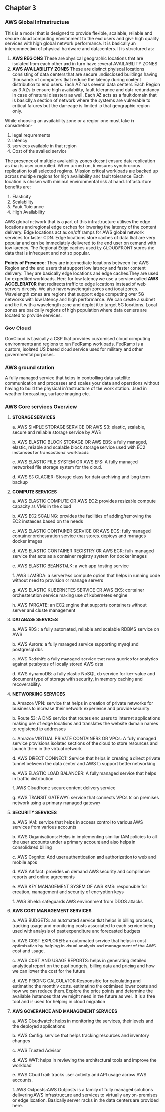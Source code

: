 ## Chapter 3

### AWS Global Infrastructure
This is a model that is designed to provide flexible, scalable, reliable and secure cloud computing environment to the end users and give high quality services with high global network performance. It is basically an interconnection of physical hardware and datacenters.
It is structured as:

1. **AWS REGIONS**
These are physical geographic locations that are isolated from each other and in turn have several AVAILABILITY ZONES
2. **AWS AVAILABILITY ZONES**
These are distinct phyiscal locations consisting of data centers that are secure undisclosed buildings having thousands of computers that reduce the latency during content distribution to end users.
Each AZ has several data centers. Each Region as 3 AZs to ensure high availability, fault tolerance and data redundancy in case of natural disasters as well. Each AZ acts as a fault domain that is basiclly a section of network where the systems are vulnerable to critical failures but the dameage is limited to that geographic region only.

While choosing an availability zone or a region one must take in considretion-
1. legal requirements
2. latency
3. services available in that region
4. Cost of the availed service

The presence of multiple availability zones doesnt ensure data replication as that is user controlled. When turned on, it ensures synchronous replication to all selected regions. Mission critical workloads are backed up across multiple regions for high availability and fault tolerance. Each location is chosen with minimal environmental risk at hand. 
Infrasturture benefits are:
1. Elasticity
2. Scalability
3. Fault Tolerance
4. High Availability

AWS global network that is a part of this infrastructure utilises the edge locations and regional edge caches for lowering the latency of the content delivery. Edge locations act as on/off ramps for AWS global network services for faster CDN.
Edge locations store caches of data that are very popular and can be immediately delivered to the end user on demand with low latency. The Regional Edge caches used by CLOUDFRONT stores the data that is infrequent and not so popular.

**Points of Presence**: They are intermediate locations between the AWS Region and the end users that support low latency and faster content delivery. They are basically edge locations and edge caches.They are used for expedited workloads.
Here for low latency we use a service called **AWS ACCELERATOR** that redirects traffic to edge locations instead of web servers directly. 
We also have wavelength zones and local zones.
Wavelength zones are regions that support edge computing over 5G networks with low latency and high performance. We can create a subnet and tie it with a wavelength zone  and deplot it to target 5G locations.
Local zones are basically regions of high population where data centers are located to provide services.

### Gov Cloud
GovCloud is basically a CSP that provides customised cloud computing environments and regions to run FedRamp workloads. FedRamp is a custom, isolated US based cloud service used for military and other governmental purposes.

### AWS ground station
A fully managed service that helps in controlling data satellite communication and processes and scales your data and operations without having to build the physical infrastructure of the work station. Used in weather forecasting, surface imaging etc.

### AWS Core services Overview
1. **STORAGE SERVICES**
   
    a. AWS SIMPLE STORAGE SERVICE OR AWS S3: elastic, scalable, secure and reliable storage service by AWS
   
    b. AWS ELASTIC BLOCK STORAGE OR AWS EBS: a fully managed, elastic, reliable and scalable block storage service used with EC2 instances for transactional workloads
   
    c. AWS ELASTIC FILE SYSTEM OR AWS EFS: A fully managed networked file storage system for the cloud.

    d. AWS S3 GLACIER: Storage class for data archiving and long term backup

2. **COMPUTE SERVICES**

    a. AWS ELASTIC COMPUTE OR AWS EC2: provides resizable compute capacity as VMs in the cloud

    b. AWS EC2 SCALING: provides the facilities of adding/removing the EC2 instances based on the needs

    c. AWS ELASTIC CONTAINER SERVICE OR AWS ECS: fully managed container orchestration service that stores, deploys and manages docker images

    d. AWS ELASTIC CONTAINER REGISTRY OR AWS ECR: fully managed service that acts as a container registry system for docker images

    e. AWS ELASTIC BEANSTALK: a web app hosting service

    f. AWS LAMBDA: a serverless compute option that helps in running code without need to provision or manage servers

    g. AWS ELASTIC KUBERNETES SERVICE OR AWS EKS: container orchesteration service making use of kubernetes engine

    h. AWS FARGATE: an EC2 engine that supports containers without server and cluste management

3. **DATABASE SERVICES**

    a. AWS RDS : a fully automated, reliable and scalable RDBMS service on AWS

    b. AWS Aurora: a fully managed service supporting mysql and postgresql dbs

    c. AWS Redshift: a fully managed service that runs queries for analytics against petabytes of locally stored AWS data

    d. AWS dynamoDB: a fully elastic NoSQL db service for key-value and document type of storage with security, in memory caching and recoverability.

4. **NETWORKING SERVICES**

    a. Amazon VPN: service that helps in creation of private networks for business to increase their network experience and provide security

    b. Route 53: A DNS service that routes end users to internet applications making use of edge locations and translates the website domain names to registered ip addresses.

    c. Amazon VIRTUAL PRIVATE CONTAINERS OR VPCs: A fully managed service provisions isolated sections of the cloud to store resources and launch them in the virtual network

    d. AWS DIRECT CONNECT: Service that helps in creating a direct private tunnel between the data center and AWS to support better networking

    e. AWS ELASTIC LOAD BALANCER: A fully managed service that helps in traffic distribution

    f. AWS Cloudfront: secure content delivery service

    g. AWS TRANSIT GATEWAY: service that connects VPCs to on premises network using a primary managed gateway

5. **SECURITY SERVICES**

    a. AWS IAM: service that helps in access control to various AWS services from various accounts

    b. AWS Organisations: Helps in implementing similiar IAM policies to all the user accounts under a primary account and also helps in consolidated billing

    c. AWS Cognito: Add user authentication and authorization to web and mobile apps

    d. AWS Artifact: provides on demand AWS security and compliance reports and online agreements

    e. AWS KEY MANAGEMENT SYSEM OF AWS KMS: responsible for creation, management and security of encryption keys

    f. AWS Shield: safeguards AWS environment from DDOS attacks

6. **AWS COST MANAGEMENT SERVICES**

    a. AWS BUDGETS: an automated service that helps in billing process, tracking usage and monitoring costs associated to each service being used with analysis of past expenditure and forecasted budgets

    b. AWS COST EXPLORER: an automated service that helps in cost optimisation by helping in visual analysis and management of the AWS cost and usage.

    c. AWS COST AND USAGE REPORTS: helps in generating detailed analytical report on the past budgets, billing data and pricing and how we can lower the cost for the future

    d. AWS PRICING CALCULATOR:Responsible for calculating and estimating the monthly costs, estimating the optimised lower costs and how we can reduce them. Explore the price points and determine the available instances that we might need in the future as well. It is a free tool and is used for helping in cloud migration


7. **AWS GOVERANCE AND MANAGEMENT SERVICES**

   a. AWS Cloudwatch: helps in monitoring the services, their levels and the deployed applications

   b. AWS Config: service that helps tracking resources and inventory changes

   c. AWS Trusted Advisor

   d. AWS WAT: helps in reviewing the architectural tools and improve the workload

   e. AWS CloudTrail: tracks user activity and API usage across AWS accounts.

   f. AWS Outposts:AWS Outposts is a family of fully managed solutions delivering AWS infrastructure and services to virtually any on-premises or edge location. Basically server racks in the data centers are provided here.
     
   

